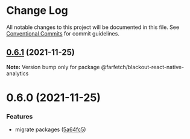 # Change Log

All notable changes to this project will be documented in this file.
See [Conventional Commits](https://conventionalcommits.org) for commit guidelines.

## [0.6.1](https://github.com/Farfetch/blackout-react-native/compare/@farfetch/blackout-react-native-analytics@0.6.0...@farfetch/blackout-react-native-analytics@0.6.1) (2021-11-25)

**Note:** Version bump only for package @farfetch/blackout-react-native-analytics

# 0.6.0 (2021-11-25)

### Features

- migrate packages ([5a64fc5](https://github.com/Farfetch/blackout-react-native/commit/5a64fc58cb5f9cbdf600100f1c6315fa30889845))

